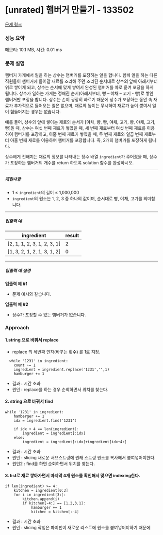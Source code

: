 # [unrated] 햄버거 만들기 - 133502 

[문제 링크](https://school.programmers.co.kr/learn/courses/30/lessons/133502) 

### 성능 요약

메모리: 10.1 MB, 시간: 0.01 ms

### 문제 설명

<p>햄버거 가게에서 일을 하는 상수는 햄버거를 포장하는 일을 합니다. 함께 일을 하는 다른 직원들이 햄버거에 들어갈  재료를 조리해 주면 조리된 순서대로 상수의 앞에 아래서부터 위로 쌓이게 되고, 상수는 순서에 맞게 쌓여서 완성된 햄버거를 따로 옮겨 포장을 하게 됩니다. 상수가 일하는 가게는 정해진 순서(아래서부터, 빵 – 야채 – 고기 - 빵)로 쌓인 햄버거만 포장을 합니다. 상수는 손이 굉장히 빠르기 때문에 상수가 포장하는 동안 속 재료가 추가적으로 들어오는 일은 없으며,  재료의 높이는 무시하여  재료가 높이 쌓여서 일이 힘들어지는 경우는 없습니다.</p>

<p>예를 들어, 상수의 앞에 쌓이는 재료의 순서가 [야채, 빵, 빵, 야채, 고기, 빵, 야채, 고기, 빵]일 때, 상수는 여섯 번째 재료가 쌓였을 때, 세 번째 재료부터 여섯 번째 재료를 이용하여 햄버거를 포장하고, 아홉 번째 재료가 쌓였을 때, 두 번째 재료와 일곱 번째 재료부터 아홉 번째 재료를 이용하여 햄버거를 포장합니다. 즉, 2개의 햄버거를 포장하게 됩니다.</p>

<p>상수에게 전해지는 재료의 정보를 나타내는 정수 배열 <code>ingredient</code>가 주어졌을 때, 상수가 포장하는 햄버거의 개수를 return 하도록 solution 함수를 완성하시오.</p>

<hr>

<h5>제한사항</h5>

<ul>
<li>1 ≤ <code>ingredient</code>의 길이 ≤ 1,000,000</li>
<li><code>ingredient</code>의 원소는 1, 2, 3 중 하나의 값이며, 순서대로 빵, 야채, 고기를 의미합니다.</li>
</ul>

<hr>

<h5>입출력 예</h5>
<table class="table">
        <thead><tr>
<th>ingredient</th>
<th>result</th>
</tr>
</thead>
        <tbody><tr>
<td>[2, 1, 1, 2, 3, 1, 2, 3, 1]</td>
<td>2</td>
</tr>
<tr>
<td>[1, 3, 2, 1, 2, 1, 3, 1, 2]</td>
<td>0</td>
</tr>
</tbody>
      </table>
<hr>

<h5>입출력 예 설명</h5>

<p><strong>입출력 예 #1</strong></p>

<ul>
<li>문제 예시와 같습니다.</li>
</ul>

<p><strong>입출력 예 #2</strong></p>

<ul>
<li>상수가 포장할 수 있는 햄버거가 없습니다.</li>
</ul>


### Approach
#### 1.string 으로 바꿔서 replace
- replace 의 세번째 인자(바꾸는 횟수) 를 1로 지정.
```
  while '1231' in ingredient:
    count += 1
    ingredient = ingredient.replace('1231','',1)
    hamburger += 1
```
  - 결과 : 시간 초과
  - 원인 : replace를 하는 경우 순회하면서 위치를 찾는다.
 
#### 2. string 으로 바꿔서 find
```
while '1231' in ingredient:
    hamberger += 1
    idx = ingredient.find('1231')
    
    if idx + 4 == len(ingredient):
        ingredient = ingredient[:idx]
    else:
        ingredient = ingredient[:idx]+ingredient[idx+4:]
```
  - 결과 : 시간 초과
  - 원인 : slicing 새로운 서브스트링에 원래 스트링 원소를 복사해서 붙여넣어야한다.
  - 원인2 : find를 하면 순회하면서 위치를 찾는다.

#### 3. list로 재료 쌓아가면서 마지막 4개 원소를 확인해서 맞으면 indexing한다.
```
if len(ingredient) >= 4:
    kitchen = ingredient[0:3]
    for i in ingredient[3:]:
        kitchen.append(i)
        if kitchen[-4:] == [1,2,3,1]:
            hamburger += 1
            kitchen = kitchen[:-4]
```
  - 결과 : 시간 초과
  - 원인 : slicing 작업은 파이썬이 새로운 리스트에 원소를 붙여넣어야하기 때문에
